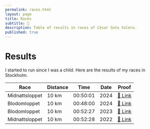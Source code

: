 ```yaml
---
permalink: races.html
layout: page
title: Races
subtitle: 🏃 
description: Table of results in races of César Soto Valero.
published: true
---
```


# Results

I started to run since I was a child.
Here are the results of my races in Stockholm.

| Race           | Distance | Time     | Date | Proof                                                                                           |
|----------------|----------|----------|------|-------------------------------------------------------------------------------------------------|
| Midnattsloppet | 10 km    | 00:50:01 | 2024 | [:link: Link](https://results.midnattsloppet.com/stockholm/36633)                               |
| Blodomloppet   | 10 km    | 00:48:00 | 2024 | [:link: Link](https://www.racetimer.se/sv/runner/show/8704624?layout=racetimer&race_id=6034)    |
| Blodomloppet   | 10 km    | 00:52:27 | 2023 | [:link: Link](https://www.racetimer.se/sv/runner/show/8204163?layout=blodomloppet&race_id=5627) |
| Midnattsloppet | 10 km    | 00:52:28 | 2022 | [:link: Link](https://tinyurl.com/ya5b8zef)                                                     |                                   

